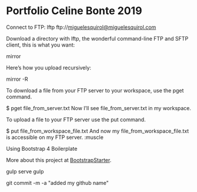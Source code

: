 # Portfolio Celine Bonte 2019

Connect to FTP: lftp ftp://miguelesquirol@miguelesquirol.com

Download a directory with lftp, the wonderful command-line FTP and SFTP client, this is what you want:

mirror <directory>


Here’s how you upload recursively:

mirror -R <directory>


To download a file from your FTP server to your workspace, use the pget command.

$ pget file_from_server.txt
Now I’ll see file_from_server.txt in my workspace.

To upload a file to your FTP server use the put command.

$ put file_from_workspace_file.txt
And now my file_from_workspace_file.txt is accessible on my FTP server. :muscle


Using Bootstrap 4 Boilerplate

More about this project at [BootstrapStarter](https://bootstrapstarter.com/bootstrap-templates/template-basic-bootstrap-html/).


gulp serve
gulp



git commit -m -a "added my github name"
